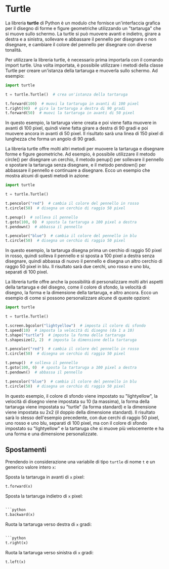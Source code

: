 # Turtle

La libreria **turtle** di Python è un modulo che fornisce un'interfaccia grafica per il disegno di forme e figure geometriche utilizzando un "tartaruga" che si muove sullo schermo. La turtle si può muovere avanti e indietro, girare a destra e a sinistra, sollevare e abbassare il pennello per disegnare o non disegnare, e cambiare il colore del pennello per disegnare con diverse tonalità.

Per utilizzare la libreria turtle, è necessario prima importarla con il comando import turtle. Una volta importata, è possibile utilizzare i metodi della classe Turtle per creare un'istanza della tartaruga e muoverla sullo schermo. Ad esempio:

```python
import turtle

t = turtle.Turtle()  # crea un'istanza della tartaruga

t.forward(100)  # muovi la tartaruga in avanti di 100 pixel
t.right(90)  # gira la tartaruga a destra di 90 gradi
t.forward(50)  # muovi la tartaruga in avanti di 50 pixel
```

In questo esempio, la tartaruga viene creata e poi viene fatta muovere in avanti di 100 pixel, quindi viene fatta girare a destra di 90 gradi e poi muovere ancora in avanti di 50 pixel. Il risultato sarà una linea di 150 pixel di lunghezza che forma un angolo di 90 gradi.

La libreria turtle offre molti altri metodi per muovere la tartaruga e disegnare forme e figure geometriche. Ad esempio, è possibile utilizzare il metodo circle() per disegnare un cerchio, il metodo penup() per sollevare il pennello e spostare la tartaruga senza disegnare, e il metodo pendown() per abbassare il pennello e continuare a disegnare. Ecco un esempio che mostra alcuni di questi metodi in azione:

```python
import turtle

t = turtle.Turtle()

t.pencolor("red")  # cambia il colore del pennello in rosso
t.circle(50)  # disegna un cerchio di raggio 50 pixel

t.penup()  # solleva il pennello
t.goto(100, 0)  # sposta la tartaruga a 100 pixel a destra
t.pendown()  # abbassa il pennello

t.pencolor("blue")  # cambia il colore del pennello in blu
t.circle(50)  # disegna un cerchio di raggio 50 pixel
```

In questo esempio, la tartaruga disegna prima un cerchio di raggio 50 pixel in rosso, quindi solleva il pennello e si sposta a 100 pixel a destra senza disegnare, quindi abbassa di nuovo il pennello e disegna un altro cerchio di raggio 50 pixel in blu. Il risultato sarà due cerchi, uno rosso e uno blu, separati di 100 pixel.

La libreria turtle offre anche la possibilità di personalizzare molti altri aspetti della tartaruga e del disegno, come il colore di sfondo, la velocità di disegno, la forma e la dimensione della tartaruga, e altro ancora. Ecco un esempio di come si possono personalizzare alcune di queste opzioni:

```python
import turtle

t = turtle.Turtle()

t.screen.bgcolor("lightyellow")  # imposta il colore di sfondo
t.speed(10)  # imposta la velocità di disegno (da 1 a 10)
t.shape("turtle")  # imposta la forma della tartaruga
t.shapesize(2, 2)  # imposta la dimensione della tartaruga

t.pencolor("red")  # cambia il colore del pennello in rosso
t.circle(50)  # disegna un cerchio di raggio 50 pixel

t.penup()  # solleva il pennello
t.goto(100, 0)  # sposta la tartaruga a 100 pixel a destra
t.pendown()  # abbassa il pennello

t.pencolor("blue")  # cambia il colore del pennello in blu
t.circle(50)  # disegna un cerchio di raggio 50 pixel
```

In questo esempio, il colore di sfondo viene impostato su "lightyellow", la velocità di disegno viene impostata su 10 (la massima), la forma della tartaruga viene impostata su "turtle" (la forma standard) e la dimensione viene impostata su 2x2 (il doppio della dimensione standard). Il risultato sarà lo stesso dell'esempio precedente, con due cerchi di raggio 50 pixel, uno rosso e uno blu, separati di 100 pixel, ma con il colore di sfondo impostato su "lightyellow" e la tartaruga che si muove più velocemente e ha una forma e una dimensione personalizzate.

## Spostamenti

Prendendo in considerazione una variabile di tipo `turtle` di nome `t` e un generico valore intero `x`:

Sposta la tartaruga in avanti di `x` pixel:

```python
t.forward(x)
```

Sposta la tartaruga indietro di `x` pixel:

```python

```python
t.backward(x)
```

Ruota la tartaruga verso destra di `x` gradi:

```python

```python
t.right(x)
```

Ruota la tartaruga verso sinistra di `x` gradi:

```python
t.left(x)
```